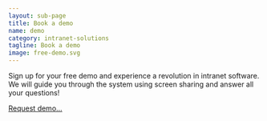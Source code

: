 ```yaml
---
layout: sub-page
title: Book a demo
name: demo
category: intranet-solutions
tagline: Book a demo
image: free-demo.svg
---
```



Sign up for your free demo and experience a revolution in intranet software. We will guide you through the system using screen sharing and answer all your questions!

<a href="mailto:info@syslab.com?subject=Social Intranet Demo">Request demo…</a>
